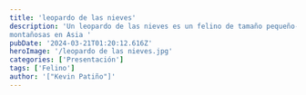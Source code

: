 ```yaml
---
title: 'leopardo de las nieves'
description: 'Un leopardo de las nieves es un felino de tamaño pequeño-mediano que habita en las zonas nevadas
montañosas en Asia '
pubDate: '2024-03-21T01:20:12.616Z'
heroImage: '/leopardo de las nieves.jpg'
categories: ['Presentación']
tags: ['Felino']
author: '["Kevin Patiño"]'
---
```


